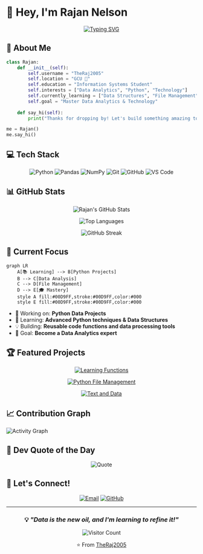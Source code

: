 # 👋 Hey, I'm Rajan Nelson

<div align="center">
  
[![Typing SVG](https://readme-typing-svg.demolab.com?font=Fira+Code&size=24&duration=3000&pause=1000&color=00D9FF&center=true&vCenter=true&width=435&lines=Data+Analytics+Enthusiast;Information+Systems+Student;Python+Developer;Tech+Explorer)](https://git.io/typing-svg)

</div>

## 🚀 About Me

```python
class Rajan:
    def __init__(self):
        self.username = "TheRaj2005"
        self.location = "GCU 📍"
        self.education = "Information Systems Student"
        self.interests = ["Data Analytics", "Python", "Technology"]
        self.currently_learning = ["Data Structures", "File Management", "Text Processing"]
        self.goal = "Master Data Analytics & Technology"
    
    def say_hi(self):
        print("Thanks for dropping by! Let's build something amazing together 🚀")

me = Rajan()
me.say_hi()
```

## 💻 Tech Stack

<div align="center">

![Python](https://img.shields.io/badge/Python-3776AB?style=for-the-badge&logo=python&logoColor=white)
![Pandas](https://img.shields.io/badge/Pandas-150458?style=for-the-badge&logo=pandas&logoColor=white)
![NumPy](https://img.shields.io/badge/NumPy-013243?style=for-the-badge&logo=numpy&logoColor=white)
![Git](https://img.shields.io/badge/Git-F05032?style=for-the-badge&logo=git&logoColor=white)
![GitHub](https://img.shields.io/badge/GitHub-181717?style=for-the-badge&logo=github&logoColor=white)
![VS Code](https://img.shields.io/badge/VS_Code-007ACC?style=for-the-badge&logo=visual-studio-code&logoColor=white)

</div>

## 📊 GitHub Stats

<div align="center">
  
![Rajan's GitHub Stats](https://github-readme-stats.vercel.app/api?username=TheRaj2005&show_icons=true&theme=tokyonight&hide_border=true&bg_color=0D1117&title_color=00D9FF&icon_color=00D9FF&text_color=FFFFFF)

![Top Languages](https://github-readme-stats.vercel.app/api/top-langs/?username=TheRaj2005&layout=compact&theme=tokyonight&hide_border=true&bg_color=0D1117&title_color=00D9FF&text_color=FFFFFF)

![GitHub Streak](https://github-readme-streak-stats.herokuapp.com/?user=TheRaj2005&theme=tokyonight&hide_border=true&background=0D1117&ring=00D9FF&fire=00D9FF&currStreakLabel=00D9FF)

</div>

## 🎯 Current Focus

```mermaid
graph LR
    A[📚 Learning] --> B[Python Projects]
    B --> C[Data Analysis]
    C --> D[File Management]
    D --> E[🎓 Mastery]
    style A fill:#00D9FF,stroke:#00D9FF,color:#000
    style E fill:#00D9FF,stroke:#00D9FF,color:#000
```

- 🔭 Working on: **Python Data Projects**
- 🌱 Learning: **Advanced Python techniques & Data Structures**
- 💡 Building: **Reusable code functions and data processing tools**
- 🎯 Goal: **Become a Data Analytics expert**

## 🏆 Featured Projects

<div align="center">

[![Learning Functions](https://github-readme-stats.vercel.app/api/pin/?username=TheRaj2005&repo=learning-functions&theme=tokyonight&hide_border=true&bg_color=0D1117&title_color=00D9FF&icon_color=00D9FF)](https://github.com/TheRaj2005/learning-functions)

[![Python File Management](https://github-readme-stats.vercel.app/api/pin/?username=TheRaj2005&repo=Python-Projects--File-Management-&theme=tokyonight&hide_border=true&bg_color=0D1117&title_color=00D9FF&icon_color=00D9FF)](https://github.com/TheRaj2005/Python-Projects--File-Management-)

[![Text and Data](https://github-readme-stats.vercel.app/api/pin/?username=TheRaj2005&repo=Python-Projects--Text-And-Data&theme=tokyonight&hide_border=true&bg_color=0D1117&title_color=00D9FF&icon_color=00D9FF)](https://github.com/TheRaj2005/Python-Projects--Text-And-Data)

</div>

## 📈 Contribution Graph

![Activity Graph](https://github-readme-activity-graph.vercel.app/graph?username=TheRaj2005&theme=tokyo-night&hide_border=true&bg_color=0D1117&color=00D9FF&line=00D9FF&point=FFFFFF)

## 💭 Dev Quote of the Day

<div align="center">

![Quote](https://quotes-github-readme.vercel.app/api?type=horizontal&theme=tokyonight)

</div>

## 🤝 Let's Connect!

<div align="center">

[![Email](https://img.shields.io/badge/Email-TheRaj2005@outlook.com-00D9FF?style=for-the-badge&logo=microsoft-outlook&logoColor=white)](mailto:TheRaj2005@outlook.com)
[![GitHub](https://img.shields.io/badge/GitHub-TheRaj2005-00D9FF?style=for-the-badge&logo=github&logoColor=white)](https://github.com/TheRaj2005)

</div>

---

<div align="center">
  
### 💡 *"Data is the new oil, and I'm learning to refine it!"*

![Visitor Count](https://profile-counter.glitch.me/TheRaj2005/count.svg)

⭐️ From [TheRaj2005](https://github.com/TheRaj2005)

</div>

